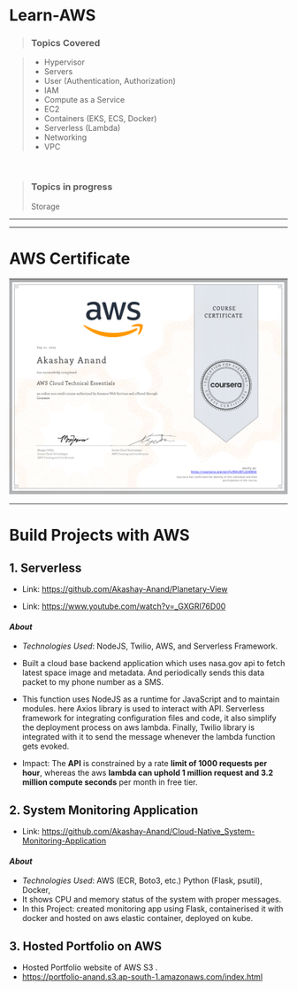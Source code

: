 # Learn-AWS

> ### Topics Covered

> - Hypervisor
> - Servers
> - User (Authentication, Authorization)
> -  IAM 
> - Compute as a Service
> -  EC2
> -  Containers (EKS, ECS, Docker)
> -  Serverless (Lambda)
> - Networking
> -  VPC
> 

<br> 

> ### Topics in progress
> Storage

<hr/>
<hr/>

# AWS Certificate

![Alt text](/assets/my_certificate.png)


<hr/>

# Build Projects with AWS

## 1. Serverless 

- Link: https://github.com/Akashay-Anand/Planetary-View

- Link: https://www.youtube.com/watch?v=_GXGRl76D00


#### *About*

- *Technologies Used*: NodeJS, Twilio, AWS, and Serverless Framework.

- Built a cloud base backend application which uses nasa.gov api to fetch latest space image and metadata. And periodically sends this data packet to my phone number as a SMS.
- This function uses NodeJS as a runtime for JavaScript and to maintain modules. here Axios library is used to interact with API. Serverless framework for integrating configuration files and code, it also simplify the deployment process on aws lambda. Finally, Twilio library is integrated with it to send the message whenever the lambda function gets evoked.
- Impact: The **API** is constrained by a rate **limit of 1000 requests per hour**, whereas the aws **lambda can uphold 1 million request and 3.2 million compute seconds** per month in free tier.

## 2. System Monitoring Application

- Link: https://github.com/Akashay-Anand/Cloud-Native_System-Monitoring-Application

#### *About*

- *Technologies Used*: AWS (ECR, Boto3, etc.) Python (Flask, psutil), Docker,
- It shows CPU and memory status of the system with proper messages.
- In this Project: created monitoring app using Flask, containerised it with docker and hosted on aws elastic container, deployed on kube.

## 3. Hosted Portfolio on AWS
- Hosted Portfolio website of AWS S3 .
- https://portfolio-anand.s3.ap-south-1.amazonaws.com/index.html

